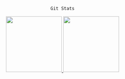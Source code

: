 <!--<div align="center">
<pre class="notranslate">
<code>Sobre mim</code>
</pre>
</div>

- Cursando Técnico em Desenvolvimento de Sistemas na instituição SENAI 🌱
-->
<div align="center">
<pre class="notranslate">
<code>Git Stats</code>
</pre>
</div>

<div align="center">
  <a href="https://github.com/joaodutra7">
  <img height="150em" src="https://github-readme-stats.vercel.app/api?username=joaodutra7&show_icons=true&theme=dracula&include_all_commits=true&count_private=true%22/%3E"/>
  <img height="150em" src="https://github-readme-stats.vercel.app/api/top-langs/?username=joaodutra7&layout=compact&langs_count=7&theme=dracula"/>
</div>


